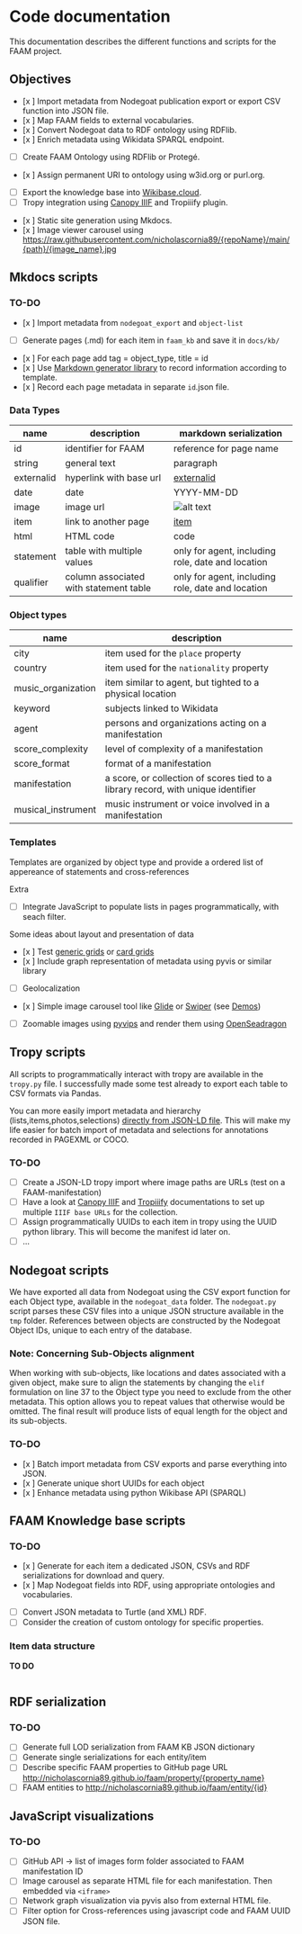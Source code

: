 # Code documentation

This documentation describes the different functions and scripts for the FAAM project.

## Objectives

- [x ] Import metadata from Nodegoat publication export or export CSV function into JSON file.
- [x ] Map FAAM fields to external vocabularies.
- [x ] Convert Nodegoat data to RDF ontology using RDFlib.
- [x ] Enrich metadata using Wikidata SPARQL endpoint.
- [ ] Create FAAM Ontology using RDFlib or Protegé.
- [x ] Assign permanent URI to ontology using w3id.org or purl.org.
- [ ] Export the knowledge base into [Wikibase.cloud](https://www.wikibase.cloud/).
- [ ] Tropy integration using [Canopy IIIF](https://canopy-iiif.github.io/docs/setup-a-collection-with-tropiiify) and Tropiiify plugin.
- [x ] Static site generation using Mkdocs.
- [x ] Image viewer carousel using https://raw.githubusercontent.com/nicholascornia89/{repoName}/main/{path}/{image_name}.jpg

## Mkdocs scripts

### TO-DO

- [x ] Import metadata from `nodegoat_export` and `object-list`
- [ ] Generate pages (.md) for each item in `faam_kb` and save it in `docs/kb/` 
- [x ] For each page add tag = object_type, title = id
- [x ] Use [Markdown generator library](https://github.com/TheRenegadeCoder/SnakeMD) to record information according to template.
- [x ] Record each page metadata in separate `id`.json file.

### Data Types

| name | description | markdown serialization |
|------|-------------|------------------------|
| id | identifier for FAAM | reference for page name |
| string | general text | paragraph |
| externalid | hyperlink with base url | [externalid](baseurl/id) |
| date | date | YYYY-MM-DD |
| image | image url | ![alt text](imageurl) |
| item | link to another page | [item](item.md) |
| html | HTML code | <div> code </div> |
| statement | table with multiple values | only for agent, including role, date and location |
| qualifier | column associated with statement table | only for agent, including role, date and location |

### Object types

| name | description |
| ---- | ---- |
| city | item used for the `place` property |
| country | item used for the `nationality` property |
| music_organization | item similar to agent, but tighted to a physical location |
| keyword | subjects linked to Wikidata |
| agent | persons and organizations acting on a manifestation |
| score_complexity | level of complexity of a manifestation |
| score_format | format of a manifestation |
| manifestation | a score, or collection of scores tied to a library record, with unique identifier |
| musical_instrument | music instrument or voice involved in a manifestation |

### Templates

Templates are organized by object type and provide a ordered list of appereance of statements and cross-references


Extra

- [ ] Integrate JavaScript to populate lists in pages programmatically, with seach filter.

Some ideas about layout and presentation of data

- [x ] Test [generic grids](https://squidfunk.github.io/mkdocs-material/reference/grids/#using-generic-grids) or [card grids](https://squidfunk.github.io/mkdocs-material/reference/grids/#using-generic-grids)
- [x ] Include graph representation of metadata using pyvis or similar library
- [ ] Geolocalization
- [x ] Simple image carousel tool like [Glide](https://glidejs.com/docs/) or [Swiper](https://swiperjs.com/get-started) (see [Demos](https://swiperjs.com/demos))
- [ ] Zoomable images using [pyvips](https://libvips.github.io/pyvips/) and render them using [OpenSeadragon](https://openseadragon.github.io/docs/)

## Tropy scripts

All scripts to programmatically interact with tropy are available in the `tropy.py` file. I successfully made some test already to export each table to CSV formats via Pandas.

You can more easily import metadata and hierarchy (lists,items,photos,selections) [directly from JSON-LD file](https://docs.tropy.org/using-tropy/add_files#importing-json-ld-files). This will make my life easier for batch import of metadata and selections for annotations recorded in PAGEXML or COCO.

### TO-DO

- [ ] Create a JSON-LD tropy import where image paths are URLs (test on a FAAM-manifestation)
- [ ] Have a look at [Canopy IIIF](https://github.com/canopy-iiif/canopy-iiif) and [Tropiiify](https://github.com/arkalab/tropiiify) documentations to set up multiple `IIIF base URLs` for the collection. 
- [ ] Assign programmatically UUIDs to each item in tropy using the UUID python library. This will become the manifest id later on.
- [ ] ...

## Nodegoat scripts

We have exported all data from Nodegoat using the CSV export function for each Object type, available in the `nodegoat_data` folder. The `nodegoat.py` script parses these CSV files into a unique JSON structure available in the `tmp` folder.
References between objects are constructed by the Nodegoat Object IDs, unique to each entry of the database.

### Note: Concerning Sub-Objects alignment

When working with sub-objects, like locations and dates associated with a given object, make sure to align the statements by changing the `elif` formulation on line 37 to the Object type you need to exclude from the other metadata. This option allows you to repeat values that otherwise would be omitted. The final result will produce lists of equal length for the object and its sub-objects. 

### TO-DO

- [x ] Batch import metadata from CSV exports and parse everything into JSON.
- [x ] Generate unique short UUIDs for each object
- [x ] Enhance metadata using python Wikibase API (SPARQL)

## FAAM Knowledge base scripts

### TO-DO

- [x ] Generate for each item a dedicated JSON, CSVs and RDF serializations for download and query.
- [x ] Map Nodegoat fields into RDF, using appropriate ontologies and vocabularies.
- [ ] Convert JSON metadata to Turtle (and XML) RDF.
- [ ] Consider the creation of custom ontology for specific properties. 

### Item data structure

__TO DO__

```json
```

## RDF serialization

### TO-DO

- [ ] Generate full LOD serialization from FAAM KB JSON dictionary
- [ ] Generate single serializations for each entity/item
- [ ] Describe specific FAAM properties to GitHub page URL http://nicholascornia89.github.io/faam/property/{property_name}
- [ ] FAAM entities to http://nicholascornia89.github.io/faam/entity/{id}

## JavaScript visualizations

### TO-DO

- [ ] GitHub API -> list of images form folder associated to FAAM manifestation ID
- [ ] Image carousel as separate HTML file for each manifestation. Then embedded via `<iframe>`
- [ ] Network graph visualization via pyvis also from external HTML file.
- [ ] Filter option for Cross-references using javascript code and FAAM UUID JSON file.